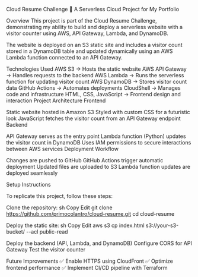 Cloud Resume Challenge
🚀 A Serverless Cloud Project for My Portfolio

Overview
This project is part of the Cloud Resume Challenge, demonstrating my ability to build and deploy a serverless website with a visitor counter using AWS, API Gateway, Lambda, and DynamoDB.

The website is deployed on an S3 static site and includes a visitor count stored in a DynamoDB table and updated dynamically using an AWS Lambda function connected to an API Gateway.

Technologies Used
AWS S3 → Hosts the static website
AWS API Gateway → Handles requests to the backend
AWS Lambda → Runs the serverless function for updating visitor count
AWS DynamoDB → Stores visitor count data
GitHub Actions → Automates deployments
CloudShell → Manages code and infrastructure
HTML, CSS, JavaScript → Frontend design and interaction
Project Architecture
Frontend

Static website hosted in Amazon S3
Styled with custom CSS for a futuristic look
JavaScript fetches the visitor count from an API Gateway endpoint
Backend

API Gateway serves as the entry point
Lambda function (Python) updates the visitor count in DynamoDB
Uses IAM permissions to secure interactions between AWS services
Deployment Workflow

Changes are pushed to GitHub
GitHub Actions trigger automatic deployment
Updated files are uploaded to S3
Lambda function updates are deployed seamlessly

Setup Instructions

To replicate this project, follow these steps:

Clone the repository:
sh
Copy
Edit
git clone https://github.com/primocolantro/cloud-resume.git
cd cloud-resume

Deploy the static site:
sh
Copy
Edit
aws s3 cp index.html s3://your-s3-bucket/ --acl public-read

Deploy the backend (API, Lambda, and DynamoDB)
Configure CORS for API Gateway
Test the visitor counter

Future Improvements
✅ Enable HTTPS using CloudFront
✅ Optimize frontend performance
✅ Implement CI/CD pipeline with Terraform
